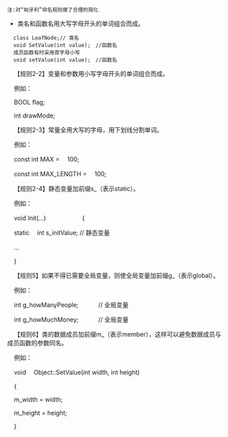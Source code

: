 `注:对“匈牙利”命名规则做了合理的简化`
* 类名和函数名用大写字母开头的单词组合而成。
```
  class LeafNode;// 类名
  void SetValue(int value);　//函数名
  成员函数有时采用首字母小写
  void setValue(int value);　//函数名
```
    【规则2-2】变量和参数用小写字母开头的单词组合而成。

    例如：

    BOOL flag; 

    int drawMode;



    【规则2-3】常量全用大写的字母，用下划线分割单词。

    例如：

    const int MAX =　 100;　

    const int MAX_LENGTH =　 100;



    【规则2-4】静态变量加前缀s_（表示static）。

    例如：

    void Init(…)　　　　　　{

    static　 int s_initValue; // 静态变量

    …　　　　　

    }



    【规则5】如果不得已需要全局变量，则使全局变量加前缀g_（表示global）。

    例如：

    int g_howManyPeople;　　　 // 全局变量

    int g_howMuchMoney;　　　 // 全局变量



    【规则6】类的数据成员加前缀m_（表示member），这样可以避免数据成员与成员函数的参数同名。

    例如：

    void　 Object::SetValue(int width, int height)

    {

    m_width = width;

    m_height = height;

    }
